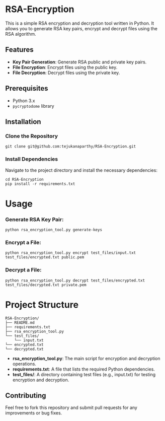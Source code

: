 # RSA-Encryption

This is a simple RSA encryption and decryption tool written in Python. It allows you to generate RSA key pairs, encrypt and decrypt files using the RSA algorithm.

## Features
- **Key Pair Generation**: Generate RSA public and private key pairs.
- **File Encryption**: Encrypt files using the public key.
- **File Decryption**: Decrypt files using the private key.

## Prerequisites
- Python 3.x
- `pycryptodome` library

## Installation

### Clone the Repository
    git clone git@github.com:tejukanaparthy/RSA-Encryption.git

### Install Dependencies

Navigate to the project directory and install the necessary dependencies:

    cd RSA-Encryption
    pip install -r requirements.txt

# Usage

### Generate RSA Key Pair:
    python rsa_encryption_tool.py generate-keys

### Encrypt a File:
    python rsa_encryption_tool.py encrypt test_files/input.txt test_files/encrypted.txt public.pem

### Decrypt a File:
    python rsa_encryption_tool.py decrypt test_files/encrypted.txt test_files/decrypted.txt private.pem

# Project Structure

    RSA-Encryption/
    ├── README.md
    ├── requirements.txt
    ├── rsa_encryption_tool.py
    └── test_files/
        └── input.txt
    └── encrypted.txt
    └── decrypted.txt

- **rsa_encryption_tool.py**: The main script for encryption and decryption operations.
- **requirements.txt**: A file that lists the required Python dependencies.
- **test_files/**: A directory containing test files (e.g., input.txt) for testing encryption and decryption.

## Contributing

Feel free to fork this repository and submit pull requests for any improvements or bug fixes.

